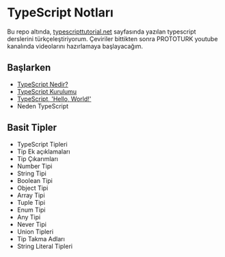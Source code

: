 # TypeScript Notları

Bu repo altında, [typescripttutorial.net](https://www.typescripttutorial.net/) sayfasında yazılan typescript derslerini türkçeleştiriyorum. Çeviriler bittikten sonra PROTOTURK youtube kanalında videolarını hazırlamaya başlayacağım.

## Başlarken

- [TypeScript Nedir?](./typescript-nedir.md)
- [TypeScript Kurulumu](./typescript-kurulumu.md)
- [TypeScript, 'Hello, World!'](./typescript-hello-world.md)
- Neden TypeScript

## Basit Tipler

- TypeScript Tipleri
- Tip Ek açıklamaları
- Tip Çıkarımları
- Number Tipi
- String Tipi
- Boolean Tipi
- Object Tipi
- Array Tipi
- Tuple Tipi
- Enum Tipi
- Any Tipi
- Never Tipi
- Union Tipleri
- Tip Takma Adları
- String Literal Tipleri
